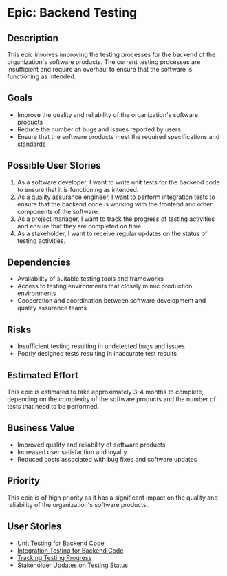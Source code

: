 # Epic: Backend Testing

## Description

This epic involves improving the testing processes for the backend of the organization's software products. The current testing processes are insufficient and require an overhaul to ensure that the software is functioning as intended.

## Goals

- Improve the quality and reliability of the organization's software products
- Reduce the number of bugs and issues reported by users
- Ensure that the software products meet the required specifications and standards

## Possible User Stories

1. As a software developer, I want to write unit tests for the backend code to ensure that it is functioning as intended.
2. As a quality assurance engineer, I want to perform integration tests to ensure that the backend code is working with the frontend and other components of the software.
3. As a project manager, I want to track the progress of testing activities and ensure that they are completed on time.
4. As a stakeholder, I want to receive regular updates on the status of testing activities.

## Dependencies

- Availability of suitable testing tools and frameworks
- Access to testing environments that closely mimic production environments
- Cooperation and coordination between software development and quality assurance teams

## Risks

- Insufficient testing resulting in undetected bugs and issues
- Poorly designed tests resulting in inaccurate test results

## Estimated Effort

This epic is estimated to take approximately 3-4 months to complete, depending on the complexity of the software products and the number of tests that need to be performed.

## Business Value

- Improved quality and reliability of software products
- Increased user satisfaction and loyalty
- Reduced costs associated with bug fixes and software updates

## Priority

This epic is of high priority as it has a significant impact on the quality and reliability of the organization's software products.

## User Stories

- [Unit Testing for Backend Code](./user_stories/unit_testing_backend.md)
- [Integration Testing for Backend Code](./user_stories/integration_testing_backend.md)
- [Tracking Testing Progress](./user_stories/tracking_testing_progress.md)
- [Stakeholder Updates on Testing Status](./user_stories/stakeholder_updates_testing.md)
